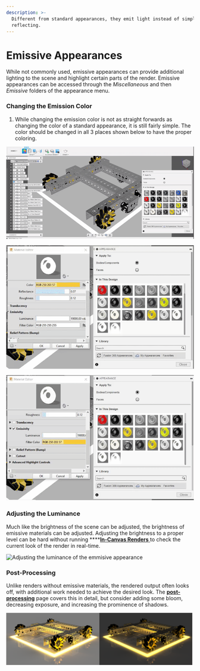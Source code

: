 ```yaml
---
description: >-
  Different from standard appearances, they emit light instead of simply
  reflecting.
---
```


# Emissive Appearances

While not commonly used, emissive appearances can provide additional lighting to the scene and highlight certain parts of the render. Emissive appearances can be accessed through the _Miscellaneous_ and then _Emissive_ folders of the appearance menu.

### Changing the Emission Color

1. While changing the emission color is not as straight forwards as changing the color of a standard appearance, it is still fairly simple. The color should be changed in all 3 places shown below to have the proper coloring.

![Changing the base color](../.gitbook/assets/19b170edaa38fe7d62e739d2c1fb239c.gif)

![Changing the emissitivity color](../.gitbook/assets/206dfa1a83c6669bb02e1c9efe686de9.gif)

![Changing the highlight control color](../.gitbook/assets/984eba59813f15c0b84788a3f1891116.gif)

### Adjusting the Luminance

Much like the brightness of the scene can be adjusted, the brightness of emissive materials can be adjusted. Adjusting the brightness to a proper level can be hard without running ****[**In-Canvas Renders** ](../rendering-and-exporting/cloud-vs.-local-rendering.md)to check the current look of the render in real-time.

![Adjusting the luminance of the emmisive appearance](../.gitbook/assets/259bb55f78638aa38362227cb3509c8b.gif)

### Post-Processing

Unlike renders without emissive materials, the rendered output often looks off, with additional work needed to achieve the desired look. The [**post-processing**](../rendering-and-exporting/post-processing.md) page covers this in detail, but consider adding some bloom, decreasing exposure, and increasing the prominence of shadows.

![Raw render output \(left\); post-processed render \(right\)](../.gitbook/assets/untitled-drawing-25-.png)



